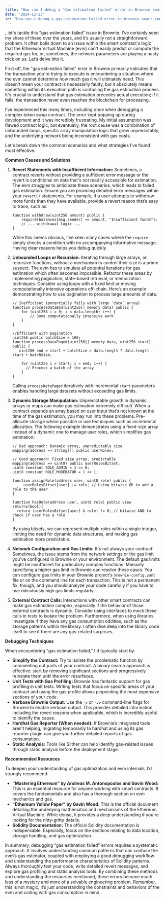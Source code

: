 ```yaml
---
title: "How can I debug a 'Gas estimation failed' error in Brownie smart contracts?"
date: "2024-12-23"
id: "how-can-i-debug-a-gas-estimation-failed-error-in-brownie-smart-contracts"
---
```


, let's tackle this "gas estimation failed" issue in Brownie. I’ve certainly seen my share of these over the years, and it’s usually not a straightforward problem. It often boils down to an issue within the smart contract's logic that the Ethereum Virtual Machine (evm) can't easily predict or compute the required gas for, or, sometimes, the network parameters are playing a nasty trick on us. Let’s delve into it.

First off, the "gas estimation failed" error in Brownie primarily indicates that the transaction you're trying to execute is encountering a situation where the evm cannot determine how much gas it will ultimately need. This doesn't mean your contract is necessarily faulty, but it absolutely means something within its execution path is confusing the gas estimation process. It's crucial to understand that gas estimation precedes actual execution; if it fails, the transaction never even reaches the blockchain for processing.

I’ve experienced this many times, including once when debugging a complex token swap contract. The error kept popping up during development and it was incredibly frustrating. My initial assumption was flawed contract logic, but eventually, the root cause was a combination of unbounded loops, specific array manipulation logic that grew unpredictably, and the underlying network being inconsistent with gas costs.

Let's break down the common scenarios and what strategies I’ve found most effective.

**Common Causes and Solutions**

1.  **Revert Statements with Insufficient Information:** Sometimes, a contract reverts without providing a sufficient error message or the revert is conditional on data that's not readily accessible for estimation. The evm struggles to anticipate these scenarios, which leads to failed gas estimation. Ensure you are providing detailed error messages within your `revert()` statements. For example, if a user attempts to withdraw more funds than they have available, provide a revert reason that’s easy to trace, such as:

    ```solidity
    function withdraw(uint256 amount) public {
        require(balances[msg.sender] >= amount, "Insufficient funds");
        // ... withdrawal logic ...
    }
    ```

    While this seems obvious, I’ve seen many cases where the `require` simply checks a condition with no accompanying informative message. Having clear reasons helps you debug quickly.

2.  **Unbounded Loops or Recursion:** Iterating through large arrays, or recursive functions, without a mechanism to control their size is a prime suspect. The evm has to simulate all potential iterations for gas estimation which often becomes impossible. Refactor these areas by implementing pagination, state-based retrieval, or memoization techniques. Consider using loops with a fixed limit or moving computationally intensive operations off-chain. Here’s an example demonstrating how to use pagination to process large amounts of data.

    ```solidity
    // Inefficient (potentially fails with large `data` array)
    function processDataBad(uint256[] memory data) public {
        for (uint256 i = 0; i < data.length; i++) {
            // Some computationally intensive work
        }
    }

    //Efficient with pagination
    uint256 public batchSize = 100;
    function processDataPaged(uint256[] memory data, uint256 start) public {
       uint256 end = start + batchSize > data.length ? data.length : start + batchSize;

        for (uint256 i = start; i < end; i++) {
          // Process a batch of the array
        }
    }
    ```

    Calling `processDataPaged` iteratively with incremental `start` parameters enables handling large datasets without exceeding gas limits.

3.  **Dynamic Storage Manipulation:** Unpredictable growth in dynamic arrays or maps can make gas estimation extremely difficult. When a contract expands an array based on user input that’s not known at the time of the gas estimation, you may run into these problems. Pre-allocate storage where possible or use techniques such as incremental allocation. The following example demonstrates using a fixed-size array instead of a dynamic one to manage user roles, which simplifies gas estimation:

    ```solidity
    // Bad approach: Dynamic array, unpredictable size
    mapping(address => string[]) public userRoles;

    // Good approach: Fixed size array, predictable
    mapping(address => uint8) public userRolesBitset;
    uint8 constant ROLE_ADMIN = 1 << 0;
    uint8 constant ROLE_MODERATOR = 1 << 1;

    function assignRole(address user, uint8 role) public {
         userRolesBitset[user] |= role; // Using bitwise OR to add a role to the user
    }

    function hasRole(address user, uint8 role) public view returns(bool){
      return (userRolesBitset[user] & role) != 0; // bitwise AND to check if user has a role
    }

    ```

    By using bitsets, we can represent multiple roles within a single integer, limiting the need for dynamic data structures, and making gas estimation more predictable.

4.  **Network Configuration and Gas Limits:** It's not always your contract! Sometimes, the issue stems from the network settings or the gas limit you've configured in Brownie or your environment. The default gas limits might be insufficient for particularly complex functions. Manually specifying a higher gas limit in Brownie can resolve these cases. You can configure gas limits in your Brownie project's `brownie-config.yaml` file or on the command line for each transaction. This is not a permanent fix, though, and you should analyze your code carefully if you have to use ridiculously high gas limits regularly.

5.  **External Contract Calls:** Interactions with other smart contracts can make gas estimation complex, especially if the behavior of those external contracts is dynamic. Consider using interfaces to mock these calls in tests to isolate the problem. Furthermore, when using libraries, investigate if they have any gas consumption oddities, such as the storage patterns within the library. I often dive deep into the library code itself to see if there are any gas-related surprises.

**Debugging Techniques**

When encountering "gas estimation failed," I'd typically start by:

*   **Simplify the Contract:** Try to isolate the problematic function by commenting out parts of your contract. A binary search approach is effective: start by removing significant sections and progressively reinstate them until the error resurfaces.
*   **Unit Tests with Gas Profiling:** Brownie has fantastic support for gas profiling in unit tests. Writing tests that focus on specific areas of your contract and using the gas profile allows pinpointing the most expensive sections of your code.
*   **Verbose Brownie Output:** Use the `-v` or `-vv` command-line flags for Brownie to enable verbose output. This provides detailed information, including the revert reasons when applicable, which is incredibly useful to identify the cause.
*   **Hardhat Gas Reporter (When needed):** If Brownie’s integrated tools aren’t helping, migrating temporarily to hardhat and using its gas reporter plugin can give you further detailed reports of gas consumption.
*   **Static Analysis:** Tools like Slither can help identify gas-related issues through static analysis before the deployment stage.

**Recommended Resources**

To deepen your understanding of gas optimization and evm internals, I’d strongly recommend:

*   **"Mastering Ethereum" by Andreas M. Antonopoulos and Gavin Wood:** This is an essential resource for anyone working with smart contracts. It covers the fundamentals and also has a thorough section on evm mechanics and gas.
*   **"Ethereum Yellow Paper" by Gavin Wood:** This is the official document detailing the underlying mathematics and mechanisms of the Ethereum Virtual Machine. While dense, it provides a deep understanding if you're looking for the nitty-gritty details.
*   **Solidity Documentation:** The official Solidity documentation is indispensable. Especially, focus on the sections relating to data location, storage handling, and gas optimization.

In summary, debugging "gas estimation failed" errors requires a systematic approach. It involves understanding common patterns that can confuse the evm’s gas estimator, coupled with employing a good debugging workflow and understanding the performance characteristics of Solidity patterns. Always thoroughly test your code, write detailed revert messages, and explore gas profiling and static analysis tools. By combining these methods and understanding the resources mentioned, these errors become much less of a mystery and more of a solvable engineering problem. Remember, this is not magic, it’s just understanding the constraints and behaviors of the evm and coding with gas consumption in mind.
